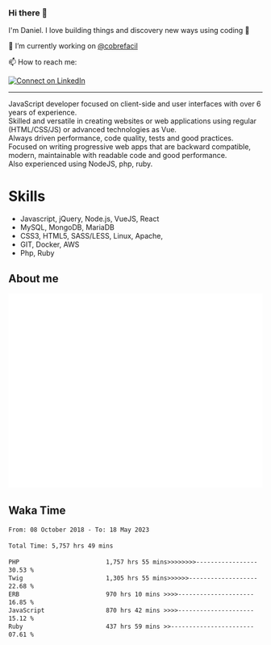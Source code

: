 ### Hi there 👋

I'm Daniel. I love building things and discovery new ways using coding :raised_hands: 

🔭 I’m currently working on [@cobrefacil](https://www.cobrefacil.com.br/)

📫 How to reach me:

[![Connect on LinkedIn](https://img.shields.io/badge/--linkedin?label=LinkedIn&logo=LinkedIn&style=social)](https://www.linkedin.com/in/daniel-cerverizzo/)

---

JavaScript developer focused on client-side and user interfaces with over 6 years of experience.  
Skilled and versatile in creating websites or web applications using regular (HTML/CSS/JS) or advanced technologies as Vue.  
Always driven performance, code quality, tests and good practices.  
 Focused on writing progressive web apps that are backward compatible, modern, maintainable with readable code and good performance.  
Also experienced using NodeJS, php, ruby. 


# Skills

 - Javascript, jQuery, Node.js, VueJS, React
 - MySQL, MongoDB, MariaDB    
 - CSS3, HTML5, SASS/LESS,  Linux, Apache,
 - GIT, Docker, AWS
 - Php, Ruby

## About me

![Metrics](/github-metrics.svg)

## Waka Time

<!--START_SECTION:waka-->

```text
From: 08 October 2018 - To: 18 May 2023

Total Time: 5,757 hrs 49 mins

PHP                        1,757 hrs 55 mins>>>>>>>>-----------------   30.53 %
Twig                       1,305 hrs 55 mins>>>>>>-------------------   22.68 %
ERB                        970 hrs 10 mins >>>>---------------------   16.85 %
JavaScript                 870 hrs 42 mins >>>>---------------------   15.12 %
Ruby                       437 hrs 59 mins >>-----------------------   07.61 %
```

<!--END_SECTION:waka-->

